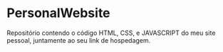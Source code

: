 # PersonalWebsite
Repositório contendo o código HTML, CSS, e JAVASCRIPT do meu site pessoal, juntamente ao seu link de hospedagem.
